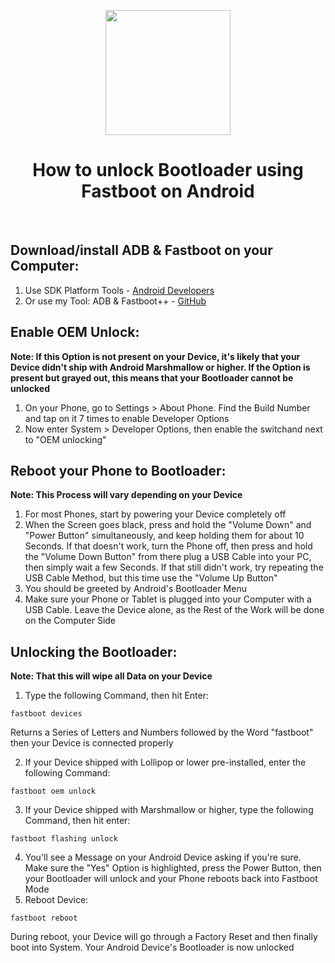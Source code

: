 <p align="center"><img src="https://i.ibb.co/pj0Pnj7/ADB-and-Fastboot-Plus-Plus.png" width="200"></a>
<h1 align="center"><b>How to unlock Bootloader using Fastboot on Android</b></h1>
<br />


## Download/install ADB & Fastboot on your Computer:
1. Use SDK Platform Tools - [Android Developers](https://developer.android.com/studio/releases/platform-tools) 
2. Or use my Tool: ADB & Fastboot++ - [GitHub](https://github.com/K3V1991/ADB-and-FastbootPlusPlus)

## Enable OEM Unlock:
**Note: If this Option is not present on your Device, it's likely that your Device didn't ship with Android Marshmallow or higher. 
If the Option is present but grayed out, this means that your Bootloader cannot be unlocked**
1. On your Phone, go to Settings > About Phone. Find the Build Number and tap on it 7 times to enable Developer Options
2. Now enter System > Developer Options, then enable the switchand next to "OEM unlocking"

## Reboot your Phone to Bootloader:
**Note: This Process will vary depending on your Device**
1. For most Phones, start by powering your Device completely off
2. When the Screen goes black, press and hold the "Volume Down" and "Power Button" simultaneously, and keep holding them for about 10 Seconds. If that doesn't work, turn the Phone off, then press and hold the "Volume Down Button" from there plug a USB Cable into your PC, then simply wait a few Seconds.
If that still didn't work, try repeating the USB Cable Method, but this time use the "Volume Up Button"
3. You should be greeted by Android's Bootloader Menu
4. Make sure your Phone or Tablet is plugged into your Computer with a USB Cable. Leave the Device alone, as the Rest of the Work will be done on the Computer Side

## Unlocking the Bootloader:
**Note: That this will wipe all Data on your Device**
1. Type the following Command, then hit Enter:
```
fastboot devices
```
Returns a Series of Letters and Numbers followed by the Word "fastboot" then your Device is connected properly

2. If your Device shipped with Lollipop or lower pre-installed, enter the following Command:
```
fastboot oem unlock
```
3. If your Device shipped with Marshmallow or higher, type the following Command, then hit enter:
```
fastboot flashing unlock
```
4. You'll see a Message on your Android Device asking if you're sure. Make sure the "Yes" Option is highlighted, press the Power Button, then your Bootloader will unlock and your Phone reboots back into Fastboot Mode
5. Reboot Device:
```
fastboot reboot
```
During reboot, your Device will go through a Factory Reset and then finally boot into System.
Your Android Device's Bootloader is now unlocked